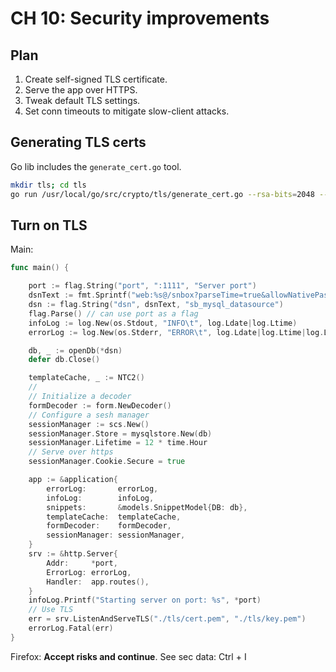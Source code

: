 # CH 10: Security improvements 

## Plan 

1. Create self-signed TLS certificate.
2. Serve the app over HTTPS.
3. Tweak default TLS settings. 
4. Set conn timeouts to mitigate slow-client attacks. 

## Generating TLS certs 

Go lib includes the `generate_cert.go` tool. 

```sh
mkdir tls; cd tls
go run /usr/local/go/src/crypto/tls/generate_cert.go --rsa-bits=2048 --host=localhost
```

## Turn on TLS
Main: 
```go
func main() {

	port := flag.String("port", ":1111", "Server port")
	dsnText := fmt.Sprintf("web:%s@/snbox?parseTime=true&allowNativePasswords=true", pwd)
	dsn := flag.String("dsn", dsnText, "sb_mysql_datasource")
	flag.Parse() // can use port as a flag
	infoLog := log.New(os.Stdout, "INFO\t", log.Ldate|log.Ltime)
	errorLog := log.New(os.Stderr, "ERROR\t", log.Ldate|log.Ltime|log.Lshortfile)

	db, _ := openDb(*dsn)
	defer db.Close()

	templateCache, _ := NTC2()
    // 
	// Initialize a decoder
	formDecoder := form.NewDecoder()
	// Configure a sesh manager
	sessionManager := scs.New()
	sessionManager.Store = mysqlstore.New(db)
	sessionManager.Lifetime = 12 * time.Hour
	// Serve over https
	sessionManager.Cookie.Secure = true

	app := &application{
		errorLog:       errorLog,
		infoLog:        infoLog,
		snippets:       &models.SnippetModel{DB: db},
		templateCache:  templateCache,
		formDecoder:    formDecoder,
		sessionManager: sessionManager,
	}
	srv := &http.Server{
		Addr:     *port,
		ErrorLog: errorLog,
		Handler:  app.routes(),
	}
	infoLog.Printf("Starting server on port: %s", *port)
	// Use TLS
	err = srv.ListenAndServeTLS("./tls/cert.pem", "./tls/key.pem")
	errorLog.Fatal(err)
}
```
Firefox: **Accept risks and continue**. 
See sec data: Ctrl + I